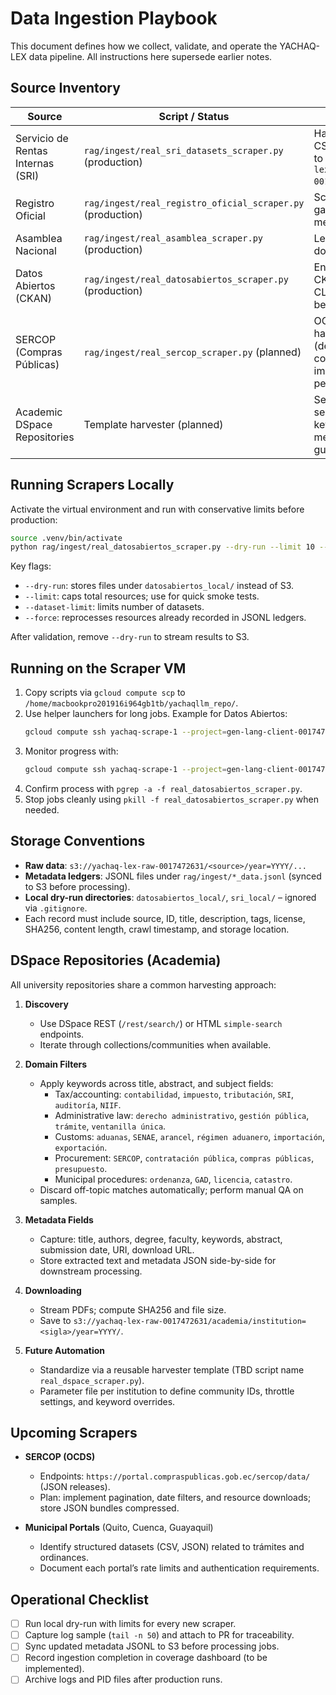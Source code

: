 # Data Ingestion Playbook

This document defines how we collect, validate, and operate the YACHAQ-LEX data pipeline. All instructions here supersede earlier notes.

## Source Inventory

| Source | Script / Status | Notes |
| --- | --- | --- |
| Servicio de Rentas Internas (SRI) | `rag/ingest/real_sri_datasets_scraper.py` (production) | Handles annual CSVs, uploads to `s3://yachaq-lex-raw-0017472631/sri/`. |
| Registro Oficial | `rag/ingest/real_registro_oficial_scraper.py` (production) | Scrapes gazettes and metadata. |
| Asamblea Nacional | `rag/ingest/real_asamblea_scraper.py` (production) | Legislative documents. |
| Datos Abiertos (CKAN) | `rag/ingest/real_datosabiertos_scraper.py` (production) | Enumerates full CKAN catalog; CLI options below. |
| SERCOP (Compras Públicas) | `rag/ingest/real_sercop_scraper.py` (planned) | OCDS API harvester (design complete, implementation pending). |
| Academic DSpace Repositories | Template harvester (planned) | See DSpace section for keyword + metadata guidance. |

## Running Scrapers Locally

Activate the virtual environment and run with conservative limits before production:

```bash
source .venv/bin/activate
python rag/ingest/real_datosabiertos_scraper.py --dry-run --limit 10 --dataset-limit 5 --verbose
```

Key flags:
- `--dry-run`: stores files under `datosabiertos_local/` instead of S3.
- `--limit`: caps total resources; use for quick smoke tests.
- `--dataset-limit`: limits number of datasets.
- `--force`: reprocesses resources already recorded in JSONL ledgers.

After validation, remove `--dry-run` to stream results to S3.

## Running on the Scraper VM

1. Copy scripts via `gcloud compute scp` to `/home/macbookpro201916i964gb1tb/yachaqllm_repo/`.
2. Use helper launchers for long jobs. Example for Datos Abiertos:
   ```bash
   gcloud compute ssh yachaq-scrape-1 --project=gen-lang-client-0017472631 --zone=us-central1-a --command "cd yachaqllm_repo && ./run_datosabiertos.sh"
   ```
3. Monitor progress with:
   ```bash
   gcloud compute ssh yachaq-scrape-1 --project=gen-lang-client-0017472631 --zone=us-central1-a --command "cd yachaqllm_repo && tail -f datosabiertos_full.log"
   ```
4. Confirm process with `pgrep -a -f real_datosabiertos_scraper.py`.
5. Stop jobs cleanly using `pkill -f real_datosabiertos_scraper.py` when needed.

## Storage Conventions

- **Raw data**: `s3://yachaq-lex-raw-0017472631/<source>/year=YYYY/...`
- **Metadata ledgers**: JSONL files under `rag/ingest/*_data.jsonl` (synced to S3 before processing).
- **Local dry-run directories**: `datosabiertos_local/`, `sri_local/` – ignored via `.gitignore`.
- Each record must include source, ID, title, description, tags, license, SHA256, content length, crawl timestamp, and storage location.

## DSpace Repositories (Academia)

All university repositories share a common harvesting approach:

1. **Discovery**
   - Use DSpace REST (`/rest/search/`) or HTML `simple-search` endpoints.
   - Iterate through collections/communities when available.

2. **Domain Filters**
   - Apply keywords across title, abstract, and subject fields:
     - Tax/accounting: `contabilidad`, `impuesto`, `tributación`, `SRI`, `auditoría`, `NIIF`.
     - Administrative law: `derecho administrativo`, `gestión pública`, `trámite`, `ventanilla única`.
     - Customs: `aduanas`, `SENAE`, `arancel`, `régimen aduanero`, `importación`, `exportación`.
     - Procurement: `SERCOP`, `contratación pública`, `compras públicas`, `presupuesto`.
     - Municipal procedures: `ordenanza`, `GAD`, `licencia`, `catastro`.
   - Discard off-topic matches automatically; perform manual QA on samples.

3. **Metadata Fields**
   - Capture: title, authors, degree, faculty, keywords, abstract, submission date, URI, download URL.
   - Store extracted text and metadata JSON side-by-side for downstream processing.

4. **Downloading**
   - Stream PDFs; compute SHA256 and file size.
   - Save to `s3://yachaq-lex-raw-0017472631/academia/institution=<sigla>/year=YYYY/`.

5. **Future Automation**
   - Standardize via a reusable harvester template (TBD script name `real_dspace_scraper.py`).
   - Parameter file per institution to define community IDs, throttle settings, and keyword overrides.

## Upcoming Scrapers

- **SERCOP (OCDS)**
  - Endpoints: `https://portal.compraspublicas.gob.ec/sercop/data/` (JSON releases).
  - Plan: implement pagination, date filters, and resource downloads; store JSON bundles compressed.

- **Municipal Portals** (Quito, Cuenca, Guayaquil)
  - Identify structured datasets (CSV, JSON) related to trámites and ordinances.
  - Document each portal’s rate limits and authentication requirements.

## Operational Checklist
- [ ] Run local dry-run with limits for every new scraper.
- [ ] Capture log sample (`tail -n 50`) and attach to PR for traceability.
- [ ] Sync updated metadata JSONL to S3 before processing jobs.
- [ ] Record ingestion completion in coverage dashboard (to be implemented).
- [ ] Archive logs and PID files after production runs.

